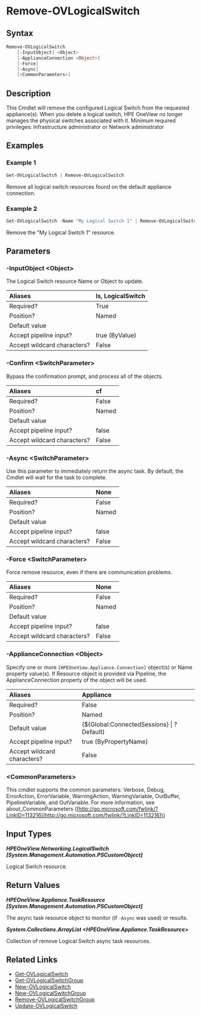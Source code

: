 ﻿---
description: Remove a new Logical Switch resource.
---

# Remove-OVLogicalSwitch

## Syntax

```powershell
Remove-OVLogicalSwitch
    [-InputObject] <Object>
    [-ApplianceConnection <Object>]
    [-Force]
    [-Async]
    [<CommonParameters>]
```

## Description

This Cmdlet will remove the configured Logical Switch from the requested appliance(s).  When you delete a logical switch, HPE OneView no longer manages the physical switches associated with it. Minimum required privileges: Infrastructure administrator or Network administrator 

## Examples

###  Example 1 

```powershell
Get-OVLogicalSwitch | Remove-OVLogicalSwitch
```

Remove all logical switch resources found on the default appliance connection.

###  Example 2 

```powershell
Get-OVLogicalSwitch -Name "My Logical Switch 1" | Remove-OVLogicalSwitch -confirm:$false
```

Remove the "My Logical Switch 1" resource.

## Parameters

### -InputObject &lt;Object&gt;

The Logical Switch resource Name or Object to update.

| Aliases | ls, LogicalSwitch |
| :--- | :--- |
| Required? | True |
| Position? | Named |
| Default value |  |
| Accept pipeline input? | true (ByValue) |
| Accept wildcard characters? | False |

### -Confirm &lt;SwitchParameter&gt;

Bypass the confirmation prompt, and process all of the objects.

| Aliases | cf |
| :--- | :--- |
| Required? | False |
| Position? | Named |
| Default value |  |
| Accept pipeline input? | false |
| Accept wildcard characters? | False |

### -Async &lt;SwitchParameter&gt;

Use this parameter to immediately return the async task.  By default, the Cmdlet will wait for the task to complete.

| Aliases | None |
| :--- | :--- |
| Required? | False |
| Position? | Named |
| Default value |  |
| Accept pipeline input? | false |
| Accept wildcard characters? | False |

### -Force &lt;SwitchParameter&gt;

Force remove resource, even if there are communication problems.

| Aliases | None |
| :--- | :--- |
| Required? | False |
| Position? | Named |
| Default value |  |
| Accept pipeline input? | false |
| Accept wildcard characters? | False |

### -ApplianceConnection &lt;Object&gt;

Specify one or more `[HPEOneView.Appliance.Connection]` object(s) or Name property value(s). If Resource object is provided via Pipeline, the ApplianceConnection property of the object will be used.

| Aliases | Appliance |
| :--- | :--- |
| Required? | False |
| Position? | Named |
| Default value | (${Global:ConnectedSessions} &vert; ? Default) |
| Accept pipeline input? | true (ByPropertyName) |
| Accept wildcard characters? | False |

### &lt;CommonParameters&gt;

This cmdlet supports the common parameters: Verbose, Debug, ErrorAction, ErrorVariable, WarningAction, WarningVariable, OutBuffer, PipelineVariable, and OutVariable. For more information, see about\_CommonParameters \([http://go.microsoft.com/fwlink/?LinkID=113216](http://go.microsoft.com/fwlink/?LinkID=113216)\)

## Input Types

_**HPEOneView.Networking.LogicalSwitch [System.Management.Automation.PSCustomObject]**_

Logical Switch resource.

## Return Values

_**HPEOneView.Appliance.TaskResource [System.Management.Automation.PSCustomObject]**_

The async task resource object to monitor (if `-Async` was used) or results.

_**System.Collections.ArrayList <HPEOneView.Appliance.TaskResource>**_

Collection of remove Logical Switch async task resources.

## Related Links

* [Get-OVLogicalSwitch](get-ovlogicalswitch.md)
* [Get-OVLogicalSwitchGroup](get-ovlogicalswitchgroup.md)
* [New-OVLogicalSwitch](new-ovlogicalswitch.md)
* [New-OVLogicalSwitchGroup](new-ovlogicalswitchgroup.md)
* [Remove-OVLogicalSwitchGroup](remove-ovlogicalswitchgroup.md)
* [Update-OVLogicalSwitch](update-ovlogicalswitch.md)
